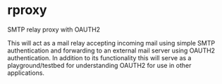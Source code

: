 # rproxy
SMTP relay proxy with OAUTH2

This will act as a mail relay accepting incoming mail using simple SMTP authentication and forwarding to an external mail server using OAUTH2 authentication.
In addition to its functionality this will serve as a playground/testbed for understanding OAUTH2 for use in other applications.
